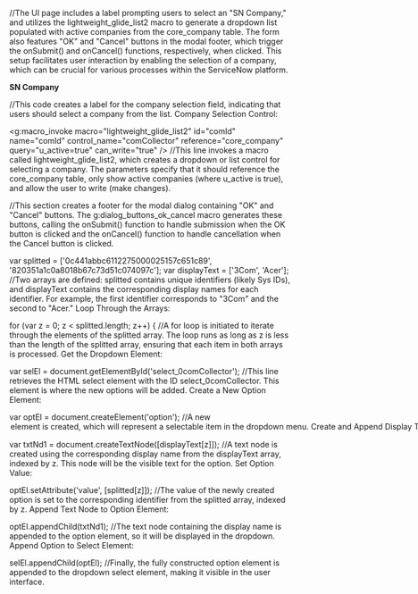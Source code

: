 //The UI page includes a label prompting users to select an "SN Company," and utilizes the lightweight_glide_list2 macro to generate a dropdown list populated with active companies from the core_company table. The form also features "OK" and "Cancel" buttons in the modal footer, which trigger the onSubmit() and onCancel() functions, respectively, when clicked. This setup facilitates user interaction by enabling the selection of a company, which can be crucial for various processes within the ServiceNow platform.


<p><label for="company"><b>SN Company</b></label></p>
//This code creates a label for the company selection field, indicating that users should select a company from the list.
Company Selection Control:


<g:macro_invoke macro="lightweight_glide_list2" id="comId" name="comId" control_name="comCollector" reference="core_company" query="u_active=true" can_write="true" />
//This line invokes a macro called lightweight_glide_list2, which creates a dropdown or list control for selecting a company. The parameters specify that it should reference the core_company table, only show active companies (where u_active is true), and allow the user to write (make changes).

<div class="modal-footer">
    <span class="pull-right">
        <g:dialog_buttons_ok_cancel ok="return onSubmit();" cancel="return onCancel();" />
    </span>
</div>
//This section creates a footer for the modal dialog containing "OK" and "Cancel" buttons. The g:dialog_buttons_ok_cancel macro generates these buttons, calling the onSubmit() function to handle submission when the OK button is clicked and the onCancel() function to handle cancellation when the Cancel button is clicked.




var splitted = ['0c441abbc6112275000025157c651c89', '820351a1c0a8018b67c73d51c074097c'];
var displayText = ['3Com', 'Acer'];
//Two arrays are defined: splitted contains unique identifiers (likely Sys IDs), and displayText contains the corresponding display names for each identifier. For example, the first identifier corresponds to "3Com" and the second to "Acer."
Loop Through the Arrays:


for (var z = 0; z < splitted.length; z++) {
//A for loop is initiated to iterate through the elements of the splitted array. The loop runs as long as z is less than the length of the splitted array, ensuring that each item in both arrays is processed.
Get the Dropdown Element:

var selEl = document.getElementById('select_0comCollector');
//This line retrieves the HTML select element with the ID select_0comCollector. This element is where the new options will be added.
Create a New Option Element:


var optEl = document.createElement('option');
//A new <option> element is created, which will represent a selectable item in the dropdown menu.
Create and Append Display Text:


var txtNd1 = document.createTextNode([displayText[z]]);
//A text node is created using the corresponding display name from the displayText array, indexed by z. This node will be the visible text for the option.
Set Option Value:


optEl.setAttribute('value', [splitted[z]]);
//The value of the newly created option is set to the corresponding identifier from the splitted array, indexed by z.
Append Text Node to Option Element:


optEl.appendChild(txtNd1);
//The text node containing the display name is appended to the option element, so it will be displayed in the dropdown.
Append Option to Select Element:

selEl.appendChild(optEl);
//Finally, the fully constructed option element is appended to the dropdown select element, making it visible in the user interface.

